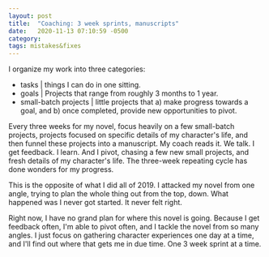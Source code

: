 ```yaml
---
layout: post
title:  "Coaching: 3 week sprints, manuscripts"
date:   2020-11-13 07:10:59 -0500
category: 
tags: mistakes&fixes
---
```

I organize my work into three categories: 

- tasks | things I can do in one sitting.
- goals | Projects that range from roughly 3 months to 1 year.
- small-batch projects | little projects that a) make progress towards a goal, and b) once completed, provide new opportunities to pivot.

Every three weeks for my novel, focus heavily on a few small-batch projects, projects focused on specific details of my character's life, and then funnel these projects into a manuscript. My coach reads it. We talk. I get feedback. I learn. And I pivot, chasing a few new small projects, and fresh details of my character's life. The three-week repeating cycle has done wonders for my progress. 

This is the opposite of what I did all of 2019. I attacked my novel from one angle, trying to plan the whole thing out from the top, down. What happened was I never got started. It never felt right. 

Right now, I have no grand plan for where this novel is going. Because I get feedback often, I'm able to pivot often, and I tackle the novel from so many angles. I just focus on gathering character experiences one day at a time, and I'll find out where that gets me in due time. One 3 week sprint at a time.